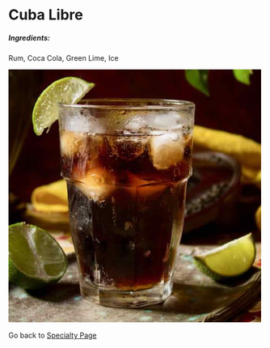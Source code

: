 # **Cuba Libre**

##### Ingredients:

Rum, Coca Cola, Green Lime, Ice

![Cuba Libre Photo](./images/cuba-libre.jpg)

Go back to 
[Specialty Page](./specialties.md)
